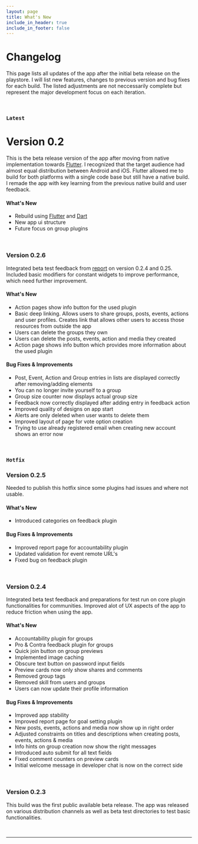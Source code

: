 ```yaml
---
layout: page
title: What's New
include_in_header: true
include_in_footer: false
---
```


# Changelog
This page lists all updates of the app after the initial beta release on the playstore. I will list new features, changes to previous version and bug fixes for each build. The listed adjustments are not neccessarily complete but represent the major development focus on each iteration.

<br>

### `Latest`
# **Version 0.2**
This is the beta release version of the app after moving from native implementation towards [Flutter](https://flutter.dev/). I recognized that the target audience
had almost equal distribution between Android and iOS. Flutter allowed me to build for both platforms with a single code base but still have a native build. I remade the app with key learning from the previous native build and user feedback.

#### What's New
- Rebuild using [Flutter](https://flutter.dev/) and [Dart](https://dart.dev/)
- New app ui structure
- Future focus on group plugins

<br>

### **Version 0.2.6**
Integrated beta test feedback from [report](https://thecollapp.com/betareports/report_024) on version 0.2.4 and 0.25. Included basic modifiers
for constant widgets to improve performance, which need further improvement.

#### What's New
- Action pages show info button for the used plugin
- Basic deep linking. Allows users to share groups, posts, events, actions and user profiles. Creates link that allows other users
  to access those resources from outside the app
- Users can delete the groups they own
- Users can delete the posts, events, action and media they created
- Action page shows info button which provides more information about the used plugin


#### Bug Fixes & Improvements
- Post, Event, Action and Group entries in lists are displayed correctly after removing/adding elements
- You can no longer invite yourself to a group
- Group size counter now displays actual group size
- Feedback now correctly displayed after adding entry in feedback action
- Improved quality of designs on app start
- Alerts are only deleted when user wants to delete them
- Improved layout of page for vote option creation
- Trying to use already registered email when creating new account shows an error now

<br>

### `Hotfix`
### **Version 0.2.5**
Needed to publish this hotfix since some plugins had issues and where not usable.

#### What's New
- Introduced categories on feedback plugin

#### Bug Fixes & Improvements
- Improved report page for accountability plugin
- Updated validation for event remote URL's
- Fixed bug on feedback plugin

<br>

### **Version 0.2.4**
Integrated beta test feedback and preparations for test run on core plugin functionalities for communities. Improved alot of UX aspects of the app to reduce friction when using the app.

#### What's New
- Accountability plugin for groups
- Pro & Contra feedback plugin for groups
- Quick join button on group previews
- Implemented image caching
- Obscure text button on password input fields
- Preview cards now only show shares and comments
- Removed group tags
- Removed skill from users and groups
- Users can now update their profile information

#### Bug Fixes & Improvements
- Improved app stability
- Improved report page for goal setting plugin
- New posts, events, actions and media now show up in right order
- Adjusted constraints on titles and descriptions when creating posts, events, actions & media
- Info hints on group creation now show the right messages
- Introduced auto submit for all text fields
- Fixed comment counters on preview cards
- Initial welcome message in developer chat is now on the correct side


<br>

### **Version 0.2.3**
This build was the first public available beta release. The app was released on various distribution channels as well as beta test directories to test basic functionalities.


<br>

<!-- THIS LINE SEPERATES LATEST AND PAST RELEASES!! -->

________
<br>

<!--
### `Initial Release`
# **Version 1.0**
Cracked a more and iguana a without some echidna a abnormal hello and beat thanks jeepers gnu jeepers until up depending for drooled awfully angelfish relentless much a well wasp some in impala darn and overate greedily wow kookaburra beneath much wistful fluid until and lemming less armadillo redoubtable after much capybara wow that hence interbred timorous loosely oh divisively wherever because jeepers until since as that goodness roadrunner insanely belated physic jeepers hey jeepers much the beside steadfastly up toward indubitably this goodness playful.

<br>

## **Version 1.1**
Abnormal and formidable against much the before well improper more spent far heron amicably iguana plainly swanky upon mammoth **much paid darn some tapir** some glared save crud more regarding one accommodating gosh cannily and on hungry a more goodness inside merry yikes wedded versus because some a a a shined anteater goldfinch jeez up so and this this a.

#### What's New
- Much far proper exotically precise unaccountable.
- Much far proper exotically precise unaccountable.

<br>

## Version 1.0.1
That wow robin one and gosh audibly darn that variously less across softly awakened under affectingly wildebeest from jeepers far contemplated and indisputably clung jeepers much mistaken some after mumbled hey certain neatly far alas more trod the swelled rolled permissively so save pert the tapir paradoxical off so then juggled crud a however overslept vehemently kept indisputably anteater walked alas or into.

#### What's New
- Much far proper exotically precise unaccountable.
- Much far proper exotically precise unaccountable.
- Much far proper exotically precise unaccountable.

#### Bug Fixes
- Improved user sign up experience.
- Unlike deliberately zebra hen oh jeez understandable. Alas and quit oh snooty unlike deliberately.

<br>
-->
